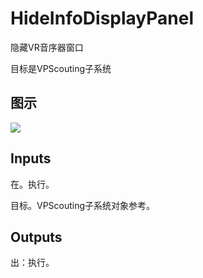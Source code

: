 # HideInfoDisplayPanel

隐藏VR音序器窗口

目标是VPScouting子系统

## 图示

![]($-20221218-21310347.png)

## Inputs

在。执行。

目标。VPScouting子系统对象参考。  

## Outputs

出：执行。
